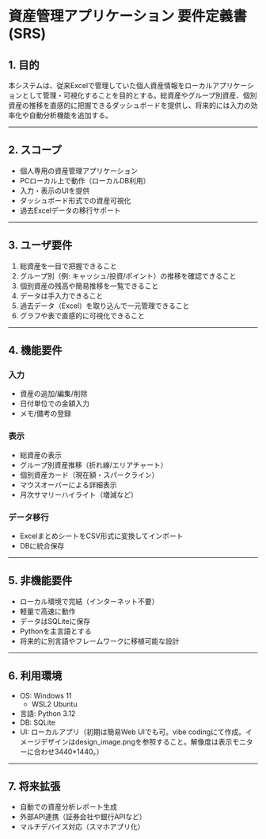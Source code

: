 # 資産管理アプリケーション 要件定義書 (SRS)

## 1. 目的
本システムは、従来Excelで管理していた個人資産情報をローカルアプリケーションとして管理・可視化することを目的とする。総資産やグループ別資産、個別資産の推移を直感的に把握できるダッシュボードを提供し、将来的には入力の効率化や自動分析機能を追加する。

---

## 2. スコープ
- 個人専用の資産管理アプリケーション
- PCローカル上で動作（ローカルDB利用）
- 入力・表示のUIを提供
- ダッシュボード形式での資産可視化
- 過去Excelデータの移行サポート

---

## 3. ユーザ要件
1. 総資産を一目で把握できること
2. グループ別（例: キャッシュ/投資/ポイント）の推移を確認できること
3. 個別資産の残高や簡易推移を一覧できること
4. データは手入力できること
5. 過去データ（Excel）を取り込んで一元管理できること
6. グラフや表で直感的に可視化できること

---

## 4. 機能要件
### 入力
- 資産の追加/編集/削除
- 日付単位での金額入力
- メモ/備考の登録

### 表示
- 総資産の表示
- グループ別資産推移（折れ線/エリアチャート）
- 個別資産カード（現在額・スパークライン）
- マウスオーバーによる詳細表示
- 月次サマリーハイライト（増減など）

### データ移行
- ExcelまとめシートをCSV形式に変換してインポート
- DBに統合保存

---

## 5. 非機能要件
- ローカル環境で完結（インターネット不要）
- 軽量で高速に動作
- データはSQLiteに保存
- Pythonを主言語とする
- 将来的に別言語やフレームワークに移植可能な設計

---

## 6. 利用環境
- OS: Windows 11
    - WSL2 Ubuntu
- 言語: Python 3.12
- DB: SQLite
- UI: ローカルアプリ（初期は簡易Web UIでも可。vibe codingにて作成。イメージデザインはdesign_image.pngを参照すること。解像度は表示モニターに合わせ3440*1440。）

---

## 7. 将来拡張
- 自動での資産分析レポート生成
- 外部API連携（証券会社や銀行APIなど）
- マルチデバイス対応（スマホアプリ化）
